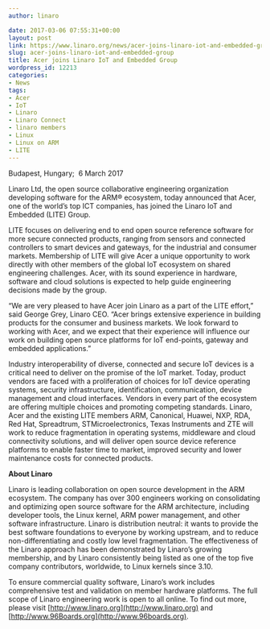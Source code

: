 ```yaml
---
author: linaro

date: 2017-03-06 07:55:31+00:00
layout: post
link: https://www.linaro.org/news/acer-joins-linaro-iot-and-embedded-group/
slug: acer-joins-linaro-iot-and-embedded-group
title: Acer joins Linaro IoT and Embedded Group
wordpress_id: 12213
categories:
- News
tags:
- Acer
- IoT
- Linaro
- Linaro Connect
- linaro members
- Linux
- Linux on ARM
- LITE
---
```


Budapest, Hungary;  6 March 2017

Linaro Ltd, the open source collaborative engineering organization developing software for the ARM® ecosystem, today announced that Acer, one of the world’s top ICT companies, has joined the Linaro IoT and Embedded (LITE) Group.

LITE focuses on delivering end to end open source reference software for more secure connected products, ranging from sensors and connected controllers to smart devices and gateways, for the industrial and consumer markets. Membership of LITE will give Acer a unique opportunity to work directly with other members of the global IoT ecosystem on shared engineering challenges. Acer, with its sound experience in hardware, software and cloud solutions is expected to help guide engineering decisions made by the group.

“We are very pleased to have Acer join Linaro as a part of the LITE effort,” said George Grey, Linaro CEO. “Acer brings extensive experience in building products for the consumer and business markets. We look forward to working with Acer, and we expect that their experience will influence our work on building open source platforms for IoT end-points, gateway and embedded applications.”

Industry interoperability of diverse, connected and secure IoT devices is a critical need to deliver on the promise of the IoT market. Today, product vendors are faced with a proliferation of choices for IoT device operating systems, security infrastructure, identification, communication, device management and cloud interfaces. Vendors in every part of the ecosystem are offering multiple choices and promoting competing standards. Linaro, Acer and the existing LITE members ARM, Canonical, Huawei, NXP, RDA, Red Hat, Spreadtrum, STMicroelectronics, Texas Instruments and ZTE will work to reduce fragmentation in operating systems, middleware and cloud connectivity solutions, and will deliver open source device reference platforms to enable faster time to market, improved security and lower maintenance costs for connected products.

**About Linaro**

Linaro is leading collaboration on open source development in the ARM ecosystem. The company has over 300 engineers working on consolidating and optimizing open source software for the ARM architecture, including developer tools, the Linux kernel, ARM power management, and other software infrastructure. Linaro is distribution neutral: it wants to provide the best software foundations to everyone by working upstream, and to reduce non-differentiating and costly low level fragmentation. The effectiveness of the Linaro approach has been demonstrated by Linaro’s growing membership, and by Linaro consistently being listed as one of the top five company contributors, worldwide, to Linux kernels since 3.10.

To ensure commercial quality software, Linaro’s work includes comprehensive test and validation on member hardware platforms. The full scope of Linaro engineering work is open to all online. To find out more, please visit [http://www.linaro.org](http://www.linaro.org) and [http://www.96Boards.org](http://www.96boards.org).


